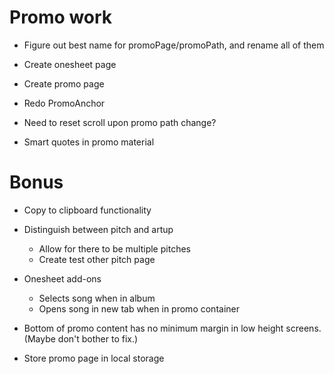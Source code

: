# Promo work
* Figure out best name for promoPage/promoPath, and rename all of them

* Create onesheet page
* Create promo page
* Redo PromoAnchor

* Need to reset scroll upon promo path change?
* Smart quotes in promo material

# Bonus
* Copy to clipboard functionality

* Distinguish between pitch and artup
    * Allow for there to be multiple pitches
    * Create test other pitch page

* Onesheet add-ons
    * Selects song when in album
    * Opens song in new tab when in promo container

* Bottom of promo content has no minimum margin in low height screens. (Maybe don't bother to fix.)

* Store promo page in local storage
